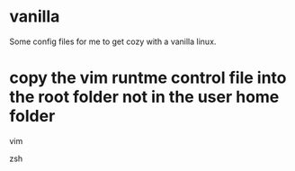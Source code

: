 # vanilla
Some config files for me to get cozy with a vanilla linux.

# copy the vim runtme control file into the root folder not in the user home folder
vim 

zsh
